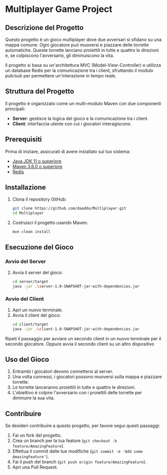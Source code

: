 # Multiplayer Game Project

## Descrizione del Progetto

Questo progetto è un gioco multiplayer dove due avversari si sfidano su una mappa comune. Ogni giocatore può muoversi e piazzare delle torrette automatiche. Queste torrette lanciano proiettili in tutte e quattro le direzioni e, se colpiscono l'avversario, gli diminuiscono la vita.

Il progetto si basa su un'architettura MVC (Model-View-Controller) e utilizza un database Redis per la comunicazione tra i client, sfruttando il modulo pub/sub per permettere un'interazione in tempo reale.

## Struttura del Progetto

Il progetto è organizzato come un multi-modulo Maven con due componenti principali:
- **Server**: gestisce la logica del gioco e la comunicazione tra i client.
- **Client**: interfaccia utente con cui i giocatori interagiscono.

## Prerequisiti

Prima di iniziare, assicurati di avere installato sul tuo sistema:
- [Java JDK 11 o superiore](https://www.oracle.com/java/technologies/javase-jdk11-downloads.html)
- [Maven 3.6.0 o superiore](https://maven.apache.org/download.cgi)
- [Redis](https://redis.io/download)

## Installazione

1. Clona il repository GitHub:
    ```sh
    git clone https://github.com/daaddo/Multiplayer.git
    cd Multiplayer
    ```

2. Costruisci il progetto usando Maven:
    ```sh
    mvn clean install
    ```

## Esecuzione del Gioco

### Avvio del Server

2. Avvia il server del gioco:
    ```sh
    cd server/target
    java -jar .\server-1.0-SNAPSHOT-jar-with-dependencies.jar
    ```

### Avvio del Client

1. Apri un nuovo terminale.
2. Avvia il client del gioco:
    ```sh
    cd client/target
    java -jar .\client-1.0-SNAPSHOT-jar-with-dependencies.jar
    ```

Ripeti il passaggio per avviare un secondo client in un nuovo terminale per il secondo giocatore.
Oppure avvia il secondo client su un altro dispositivo

## Uso del Gioco

1. Entrambi i giocatori devono connettersi al server.
2. Una volta connessi, i giocatori possono muoversi sulla mappa e piazzare torrette.
3. Le torrette lanceranno proiettili in tutte e quattro le direzioni.
4. L'obiettivo è colpire l'avversario con i proiettili delle torrette per diminuire la sua vita.

## Contribuire

Se desideri contribuire a questo progetto, per favore segui questi passaggi:

1. Fai un fork del progetto.
2. Crea un branch per la tua feature (`git checkout -b feature/AmazingFeature`).
3. Effettua il commit delle tue modifiche (`git commit -m 'Add some AmazingFeature'`).
4. Fai il push del branch (`git push origin feature/AmazingFeature`).
5. Apri una Pull Request.
